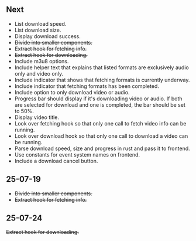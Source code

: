 ## Next

- List download speed.
- List download size.
- Display download success.
- ~~Divide into smaller components.~~
- ~~Extract hook for fetching info.~~
- ~~Extract hook for downloading.~~
- Include m3u8 options.
- Include helper text that explains that listed formats are exclusively audio only and video only.
- Include indicator that shows that fetching formats is currently underway.
- Include indicator that fetching formats has been completed.
- Include option to only download video or audio.
- Progress bar should display if it's downloading video or audio. If both are selected for download and one is completed, the bar should be set to 50%.
- Display video title.
- Look over fetching hook so that only one call to fetch video info can be running.
- Look over download hook so that only one call to download a video can be running.
- Parse download speed, size and progress in rust and pass it to frontend.
- Use constants for event system names on frontend.
- Include a download cancel button.

## 25-07-19

- ~~Divide into smaller components.~~
- ~~Extract hook for fetching info.~~

## 25-07-24

~~Extract hook for downloading.~~
